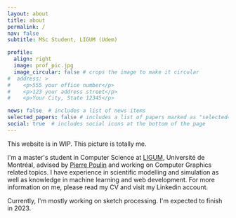 ```yaml
---
layout: about
title: about
permalink: /
nav: false
subtitle: MSc Student, LIGUM (Udem)

profile:
  align: right
  image: prof_pic.jpg
  image_circular: false # crops the image to make it circular
#  address: >
#    <p>555 your office number</p>
#    <p>123 your address street</p>
#    <p>Your City, State 12345</p>

news: false  # includes a list of news items
selected_papers: false # includes a list of papers marked as "selected={true}"
social: true  # includes social icons at the bottom of the page
---
```


This website is in WIP. This picture is totally me.

I'm a master's student in Computer Science at [LIGUM](http://www.ligum.umontreal.ca/), Université de Montréal, advised by [Pierre Poulin](http://www.iro.umontreal.ca/~poulin) and working on Computer Graphics related topics. I have experience in scientific modelling and simulation as well as knowledge in machine learning and web development. For more information on me, please read my CV and visit my Linkedin account.

Currently, I'm mostly working on sketch processing. I'm expected to finish in 2023.